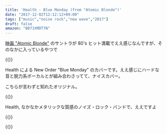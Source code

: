 ```yaml
---
title: 'Health - Blue Monday (from "Atomic Blonde")'
date: "2017-12-02T12:12:12+09:00"
tags: ["music","noise rock","new wave","2017"]
draft: false
amazon: "B071XMDT7N"
---
```


[映画 "Atomic Blonde"](http://atomic-blonde.jp/) のサントラが 80's ヒット満載でええ感じなんですが、そのなかに入っているやつで

{{<youtube src="cYtGJGp-9hA" title="Health - Blue Monday">}}

Health による New Order "Blue Monday" のカバーです。ええ感じにハードな音と脱力系ボーカルとが組み合わさってて、ナイスカバー。

こちらが言わずと知れたオリジナル。

{{<youtube src="FYH8DsU2WCk" title="New Ourder - Blue Monday">}}

Health, なかなかメタリックな質感のノイズ・ロック・バンドで、ええですよ

{{<youtube src="EWZxThGh5wQ" title="Health - Die Slow">}}

{{<amazon asin="B071XMDT7N" title="Atomic Blonde Soundtrack">}}


